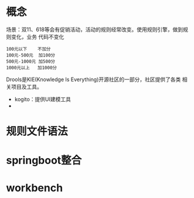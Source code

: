 
# 概念
场景：双11、618等会有促销活动，活动的规则经常改变。使用规则引擎，做到规则变化，业务
代码不变化
```
100元以下    不加分
100元-500元  加100分
500元-1000元 加500分
1000元以上   加1000分
```
Drools是KIE(Knowledge Is Everything)开源社区的一部分，社区提供了各类
相关项目及工具。
- kogito：提供UI建模工具
- 



# 规则文件语法


# springboot整合


# workbench

